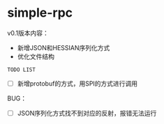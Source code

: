 # simple-rpc
v0.1版本内容：
- 新增JSON和HESSIAN序列化方式
- 优化文件结构

`TODO LIST`
 - [ ] 新增protobuf的方式，用SPI的方式进行调用

BUG：
 - [ ] JSON序列化方式找不到对应的反射，报错无法运行
